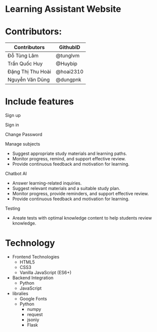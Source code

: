 # Learning Assistant Website

# Contributors:

| Contributors         | GithubID       |
|----------------------|----------------|
| Đỗ Tùng Lâm          | @tunglvm       |
| Trần Quốc Huy        | @Huybip        |
| Đặng Thị Thu Hoài    | @hoai2310      |
| Nguyễn Văn Dũng      | @dungpnk       |


# Include features
 Sign up

 Sign in

 Change Password
 
 Manage subjects
- Suggest appropriate study materials and learning paths.
- Monitor progress, remind, and support effective review.
- Provide continuous feedback and motivation for learning.

 Chatbot AI
- Answer learning-related inquiries.
- Suggest relevant materials and a suitable study plan.
- Monitor progress, provide reminders, and support effective review.
- Provide continuous feedback and motivation for learning.

 Testing
- Areate tests with optimal knowledge content to help students review knowledge.

# Technology
- Frontend Technologies
   + HTML5
   + CSS3
   + Vanilla JavaScript (ES6+)
- Backend Integration
   + Python
   + JavaScript
- libralies
  + Google Fonts
  + Python
    + numpy
    + request
    + jsonìy
    + Flask
